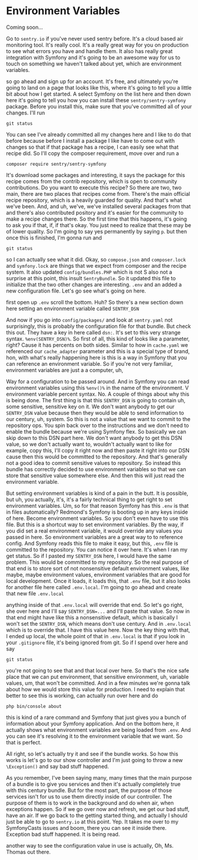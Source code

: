 # Environment Variables

Coming soon...

Go to `sentry.io` if you've never used sentry before. It's a cloud based air
monitoring tool. It's really cool. It's a really great way for you on production to
see what errors you have and handle them. It also has really great integration with
Symfony and it's going to be an awesome way for us to touch on something we haven't
talked about yet, which are environment variables.

so go ahead and sign up for an account. It's free, and ultimately you're going to
land on a page that looks like this, where it's going to tell you a little bit about
how I get started. A select Symfony on the list here and then down here it's going to
tell you how you can install these `sentry/sentry-symfony` package. Before you install this,
make sure that you've committed all of your changes. I'll run 

```terminal
git status
```

You can see
I've already committed all my changes here and I like to do that before because
before I install a package I like have to come out with changes so that if that
package has a recipe, I can easily see what that recipe did. So I'll copy the
composer requirement, move over and run a 

```terminal
composer require sentry/sentry-symfony
```

It's download some packages and interesting, it says the package for this recipe
comes from the contrib repository, which is open to community contributions. Do you
want to execute this recipe? So there are two, two main, there are two places that
recipes come from. There's the main official recipe repository, which is a heavily
guarded for quality. And that's what we've been. And, and uh, we've, we've installed
several packages from that and there's also contributed pository and it's easier for
the community to make a recipe changes there. So the first time that this happens,
it's going to ask you if that, if, if that's okay. You just need to realize that
these may be of lower quality. So I'm going to say yes permanently by saying `p`. but
then once this is finished, I'm gonna run and 

```terminal
git status
```

so I can actually see what
it did. Okay, so `compose.json` and `composer.lock` and `symfony.lock` are
things that we expect from composer and the recipe system. It also updated 
`config/bundles.PHP` which is not S also not a surprise at this point, this insult
`SentryBundle`. So it updated this file to initialize that the two other changes are
interesting. `.env` and an added a new configuration file. Let's go see what's going
on here.

first open up `.env` scroll the bottom. Huh? So there's a new section down here
setting an environment variable called `SENTRY_DSN`

And now if you go into `config/packages/` and look at `sentry.yaml` not surprisingly,
this is probably the configuration file for that bundle. But check this out. They
have a key in here called `dsn:`. It's set to this very strange syntax.
`%env(SENTRY_DSN)%`. So first of all, this kind of looks like a parameter, right?
Cause it has percents on both sides. Similar to how in `cache.yaml` we referenced our
`cache_adapter` parameter and this is a special type of brand, hon, with what's really
happening here is this is a way in Symfony that you can reference an environment
variable. So if you're not very familiar, environment variables are just a a
computer, uh,

Way for a configuration to be passed around. And in Symfony you can read environment
variables using this `%env()%` in the name of the environment. V environment variable
percent syntax. No. A couple of things about why this is being done. The first thing
is that this `SENTRY_DSN` is going to contain uh, some sensitive, sensitive key on it.
We don't want anybody to get our `SENTRY_DSN` value because then they would be able to
send information to our century, uh, system. So this is not a value that we want to
commit to the repository ops. You spin back over to the instructions and we don't
need to enable the bundle because we're using Symfony flex. So basically we can skip
down to this DSN part here. We don't want anybody to get this DSN value, so we don't
actually want to, wouldn't actually want to like for example, copy this, I'll copy it
right now and then paste it right into our DSN cause then this would be committed to
the repository. And that's generally not a good idea to commit sensitive values to
repository. So instead this bundle has correctly decided to use environment variables
so that we can store that sensitive value somewhere else. And then this will just
read the environment variable.

But setting environment variables is kind of a pain in the butt. It is possible, but
uh, you actually, it's, it's a fairly technical thing to get right to set environment
variables. Um, so for that reason Symfony has this `.env` is that in files
automatically? Redmond's Symfony is booting up in any keys inside of here. Become
environment variables. So you don't even have to use this file. But this is a
shortcut way to set environment variables. By the way, if you did set a real
environment variable, it would override any values you passed in here. So environment
variables are a great way to to reference config. And Symfony reads this file to make
it easy, but this, `.env` file is committed to the repository. You can notice it over
here. It's when I ran my get status. So if I pasted my `SENTRY_DSN` here, I would have
the same problem. This would be committed to my repository. So the real purpose of
that end is to store sort of not nonsensitive default environment values, like maybe,
maybe environment values, environment variables that are good for local development.
Once it loads, it loads this, that `.env` file, but it also looks for another file here
called `.env.local`. I'm going to go ahead and create that new file `.env.local`

anything inside of that `.env.local` will override that end. So let's
go right, she over here and I'll say `SENTRY_DSN=...` and I'll paste that value. So now
in that end might have like this a nonsensitive default, which is basically I won't
set the `SENTRY_DSN`, which means don't use century. And in `.env.local`
which is to override that. I have this value here. Now the key thing with that, I
ended up local, the whole point of that in `.env.local` is that if you look in your 
`.gitignore` file, it's being ignored from git. So if I spend over here and say 

```terminal
git status
```

you're not going to see that and that local over here. So that's the nice safe place
that we can put environment, that sensitive environment, uh, variable values, um,
that won't be committed. And in a few minutes we're gonna talk about how we would
store this value for production. I need to explain that better to see this is
working, can actually run over here and do 

```terminal
php bin/console about
```

this is kind of a rare
command and Symfony that just gives you a bunch of information about your Symfony
application. And on the bottom here, it actually shows what environment variables are
being loaded from `.env`. And you can see it's resolving it to the environment
variable that we want. So that is perfect.

All right, so let's actually try it and see if the bundle works. So how this works is
let's go to our show controller and I'm just going to throw a new `\Exception()`
and say bad stuff happened.

As you remember, I've been saying many, many times that the main purpose of a bundle
is to give you services and then it's actually completely true with this century
bundle. But for the most part, the purpose of those services isn't for us to use them
directly inside of our controller. The purpose of them is to work in the background
and do when air, when exceptions happen. So if we go over now and refresh, we get our
bad stuff, have an air. If we go back to the getting started thing, and actually I
should just be able to go to `sentry.io` at this point. Yep. It takes me over to
my SymfonyCasts issues and boom, there you can see it inside there. Exception bad
stuff happened. It is being read.

another way to see the configuration value in use is actually, Oh, Ms. Thomas out
there.

